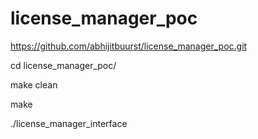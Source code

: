 # license_manager_poc
https://github.com/abhijitbuurst/license_manager_poc.git

cd license_manager_poc/

make clean

make

./license_manager_interface
